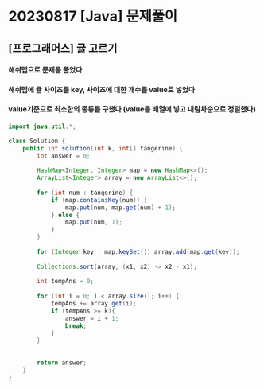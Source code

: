 # 20230817 [Java] 문제풀이 







## [프로그래머스] 귤 고르기



#### 해쉬맵으로 문제를 풀었다



#### 해쉬맵에 귤 사이즈를 key, 사이즈에 대한 개수를 value로 넣었다



#### value기준으로 최소한의 종류를 구했다 (value를 배열에 넣고 내림차순으로 정렬했다)



```java
import java.util.*;

class Solution {
    public int solution(int k, int[] tangerine) {
        int answer = 0;
        
        HashMap<Integer, Integer> map = new HashMap<>();
        ArrayList<Integer> array = new ArrayList<>();
        
        for (int num : tangerine) {
            if (map.containsKey(num)) {
                map.put(num, map.get(num) + 1);
            } else {
                map.put(num, 1);
            }
        }
        
        for (Integer key : map.keySet()) array.add(map.get(key));
        
        Collections.sort(array, (x1, x2) -> x2 - x1);
        
        int tempAns = 0;
        
        for (int i = 0; i < array.size(); i++) {
            tempAns += array.get(i);
            if (tempAns >= k){
                answer = i + 1;
                break;
            }
        }
        
        
        return answer;
    }
}
```

